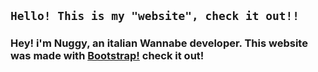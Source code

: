 ## `Hello! This is my "website", check it out!!`

### Hey! i'm Nuggy, an italian Wannabe developer. This website was made with [Bootstrap!](https://getbootstrap.com) check it out!
